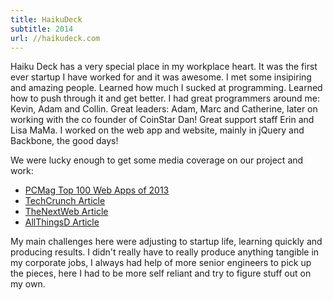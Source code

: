 ```yaml
---
title: HaikuDeck
subtitle: 2014
url: //haikudeck.com
---
```


Haiku Deck has a very special place in my workplace heart. It was the first ever startup I have worked for and it was awesome. I met some insipiring and amazing people. Learned how much I sucked at programming. Learned how to push through it and get better. I had great programmers around me: Kevin, Adam and Collin. Great leaders: Adam, Marc and Catherine, later on working with the co founder of CoinStar Dan! Great support staff Erin and Lisa MaMa. I worked on the web app and website, mainly in jQuery and Backbone, the good days!

We were lucky enough to get some media coverage on our project and work:

- [PCMag Top 100 Web Apps of 2013](http://www.pcmag.com/article2/0,2817,2428803,00.asp)
- [TechCrunch Article](https://techcrunch.com/2013/11/21/haiku-deck-web-app/)
- [TheNextWeb Article](http://thenextweb.com/apps/2013/11/21/haiku-deck-launches-free-web-based-version-simple-yet-elegant-ipad-presentation-app/)
- [AllThingsD Article](http://allthingsd.com/20131121/haiku-deck-expands-its-anti-powerpoint-presentation-app-to-the-web/)

My main challenges here were adjusting to startup life, learning quickly and producing results. I didn't really have to really produce anything tangible in my corporate jobs, I always had help of more senior engineers to pick up the pieces, here I had to be more self reliant and try to figure stuff out on my own.